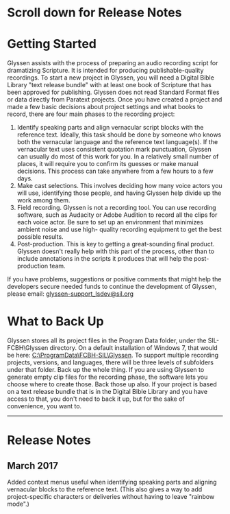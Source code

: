 # Scroll down for Release Notes

# Getting Started
Glyssen assists with the process of preparing an audio recording script for
dramatizing Scripture. It is intended for producing publishable-quality recordings.
To start a new project in  Glyssen, you will need a Digital Bible Library "text
release bundle" with at least one book of Scripture that has been approved for
publishing. Glyssen does not read Standard Format files or data directly from
Paratext projects. Once you have created a project and made a few basic decisions
about project settings and what books to record, there are four main phases to the
recording project:
1.	Identify speaking parts and align vernacular script blocks with the reference
	text. Ideally, this task should be done by someone who knows both the vernacular
	language and the reference text language(s). If the vernacular text uses
	consistent quotation mark punctuation, Glyssen can usually do most of this work
	for you. In a relatively small number of places, it will require you to confirm
	its guesses or make manual decisions. This process can take anywhere from a few
	hours to a few days.
2.	Make cast selections. This involves deciding how many voice actors you will use,
	identifying those people, and having Glyssen help divide up the work among them.
3.	Field recording. Glyssen is not a recording tool. You can use recording software,
	such as Audacity or Adobe Audition to record all the clips for each voice actor.
	Be sure to set up an environment that minimizes ambient noise and use high-
	quality recording equipment to get the best possible results.
4.	Post-production. This is key to getting a great-sounding final product. Glyssen
	doesn't really help with this part of the process, other than to include
	annotations in the scripts it produces that will help the post-production team.

If you have problems, suggestions or positive comments that might help the developers
secure needed funds to continue the development of Glyssen, please email:
glyssen-support_lsdev@sil.org

# What to Back Up
Glyssen stores all its project files in the Program Data folder, under the
SIL-FCBH\Glyssen directory. On a default installation of Windows 7, that would be
here: <a href="file:///C:/ProgramData/FCBH-SIL/Glyssen">
C:\ProgramData\FCBH-SIL\Glyssen</a>. To support multiple
recording projects, versions, and languages, there will be three levels of subfolders
under that folder. Back up the whole thing. If you are using Glyssen to generate empty
clip files for the recording phase, the software lets you choose where to create those.
Back those up also. If your project is based on a text release bundle that is in the
Digital Bible Library and you have access to that, you don't need to back it up, but
for the sake of convenience, you want to.

-----------------------------

# Release Notes

## March 2017
Added context menus useful when identifying speaking parts and aligning vernacular
blocks to the reference text. (This also gives a way to add project-specific characters
or deliveries without having to leave "rainbow mode".)
